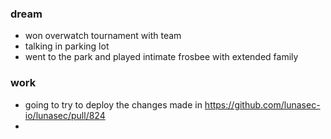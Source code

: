 ### dream
- won overwatch tournament with team
- talking in parking lot 
- went to the park and played intimate frosbee with extended family 

### work
- going to try to deploy the changes made in https://github.com/lunasec-io/lunasec/pull/824
- 
